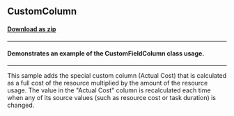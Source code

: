 ## CustomColumn
#### [Download as zip](https://downgit.github.io/#/home?url=https://github.com/GrapeCity/ComponentOne-WPF-Samples/tree/master/NET_4.5.2/C1.WPF.GanttView/CS/CustomColumn/CustomColumn)
____
#### Demonstrates an example of the CustomFieldColumn class usage.
____
This sample adds the special custom column (Actual Cost) that
is calculated as a full cost of the resource multiplied by
the amount of the resource usage. The value in the "Actual
Cost" column is recalculated each time when any of its source
values (such as resource cost or task duration) is changed.
